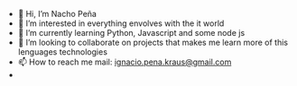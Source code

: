 - 👋 Hi, I’m Nacho Peña
- 👀 I’m interested in everything envolves with the it world
- 🌱 I’m currently learning Python, Javascript and some node js
- 💞️ I’m looking to collaborate on projects that makes me learn more of this lenguages technologies
- 📫 How to reach me mail: ignacio.pena.kraus@gmail.com
- 

<!---
ignarollin3/ignarollin3 is a ✨ special ✨ repository because its `README.md` (this file) appears on your GitHub profile.
You can click the Preview link to take a look at your changes.
--->
